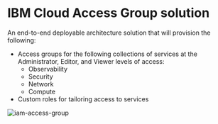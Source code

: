 # IBM Cloud Access Group solution

An end-to-end deployable architecture solution that will provision the following:

- Access groups for the following collections of services at the Administrator, Editor, and Viewer levels of access:
  - Observability
  - Security
  - Network
  - Compute
- Custom roles for tailoring access to services

![iam-access-group](../../reference-architectures/iam-access-group.svg)
